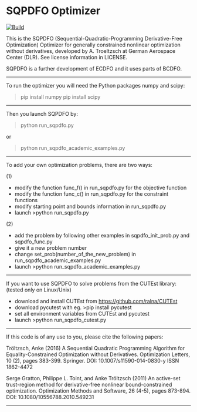 
SQPDFO Optimizer
================

[![Build](https://github.com/dlr-sc/sqpdfo/workflows/sqpdfo/badge.svg)](https://github.com/DLR-SC/sqpdfo/actions?query=workflow%3Asqpdfo+branch%3Amaster)

This is the SQPDFO (Sequential-Quadratic-Programming Derivative-Free Optimization) 
Optimizer for generally  constrained nonlinear optimization without derivatives,
developed by A. Troeltzsch at German Aerospace Center (DLR).
See license information in LICENSE.

SQPDFO is a further development of ECDFO and it uses parts of BCDFO.

-------------------------------------------------------------------------------

To run the optimizer you will need the Python packages numpy and scipy:

>pip install numpy
>pip install scipy

-------------------------------------------------------------------------------

Then you launch SQPDFO by:

>python run_sqpdfo.py 

or 

>python run_sqpdfo_academic_examples.py

-------------------------------------------------------------------------------

To add your own optimization problems, there are two ways:

(1)
- modify the function func_f() in run_sqpdfo.py for the objective function
- modify the function func_c() in run_sqpdfo.py for the constraint functions
- modify starting point and bounds information in run_sqpdfo.py
- launch >python run_sqpdfo.py

(2)
- add the problem by following other examples in sqpdfo_init_prob.py and sqpdfo_func.py
- give it a new problem number 
- change set_prob(number_of_the_new_problem) in run_sqpdfo_academic_examples.py
- launch >python run_sqpdfo_academic_examples.py

-------------------------------------------------------------------------------

If you want to use SQPDFO to solve problems from the CUTEst library:
(tested only on Linux/Unix)

- download and install CUTEst from https://github.com/ralna/CUTEst  
- download pycutest with eg. >pip install pycutest
- set all environment variables from CUTEst and pycutest
- launch >python run_sqpdfo_cutest.py

-------------------------------------------------------------------------------

If this code is of any use to you, please cite the following papers:

Tröltzsch, Anke (2016) 
A Sequential Quadratic Programming Algorithm for Equality-Constrained Optimization 
without Derivatives. Optimization Letters, 10 (2), pages 383-399. Springer. 
DOI: 10.1007/s11590-014-0830-y ISSN 1862-4472 

Serge Gratton, Philippe L. Toint, and Anke Tröltzsch (2011) 
An active-set trust-region method for derivative-free nonlinear bound-constrained 
optimization. Optimization Methods and Software, 26 (4-5), pages 873-894. 
DOI: 10.1080/10556788.2010.549231 

-------------------------------------------------------------------------------
